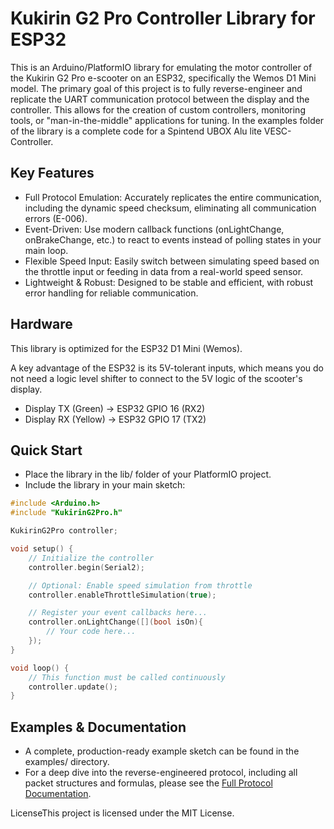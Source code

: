 # Kukirin G2 Pro Controller Library for ESP32
This is an Arduino/PlatformIO library for emulating the motor controller of the Kukirin G2 Pro e-scooter on an ESP32, specifically the Wemos D1 Mini model.
The primary goal of this project is to fully reverse-engineer and replicate the UART communication protocol between the display and the controller. 
This allows for the creation of custom controllers, monitoring tools, or "man-in-the-middle" applications for tuning.
In the examples folder of the library is a complete code for a Spintend UBOX Alu lite VESC-Controller.
## Key Features
- Full Protocol Emulation: Accurately replicates the entire communication, including the dynamic speed checksum, eliminating all communication errors (E-006).
- Event-Driven: Use modern callback functions (onLightChange, onBrakeChange, etc.) to react to events instead of polling states in your main loop.
- Flexible Speed Input: Easily switch between simulating speed based on the throttle input or feeding in data from a real-world speed sensor.
- Lightweight & Robust: Designed to be stable and efficient, with robust error handling for reliable communication.
## Hardware
This library is optimized for the ESP32 D1 Mini (Wemos).

A key advantage of the ESP32 is its 5V-tolerant inputs, which means you do not need a logic level shifter to connect to the 5V logic of the scooter's display.
- Display TX (Green) → ESP32 GPIO 16 (RX2)
- Display RX (Yellow) → ESP32 GPIO 17 (TX2)
## Quick Start
- Place the library in the lib/ folder of your PlatformIO project.
- Include the library in your main sketch:
```cpp
#include <Arduino.h>
#include "KukirinG2Pro.h"

KukirinG2Pro controller;

void setup() {
    // Initialize the controller
    controller.begin(Serial2);

    // Optional: Enable speed simulation from throttle
    controller.enableThrottleSimulation(true);

    // Register your event callbacks here...
    controller.onLightChange([](bool isOn){
        // Your code here...
    });
}

void loop() {
    // This function must be called continuously
    controller.update();
}
```
## Examples & Documentation
- A complete, production-ready example sketch can be found in the examples/ directory.
- For a deep dive into the reverse-engineered protocol, including all packet structures and formulas, please see the [Full Protocol Documentation](https://github.com/junk495/Kukirin-G2-Pro---UART-Communication-Protocol).

LicenseThis project is licensed under the MIT License.
